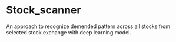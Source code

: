 # Stock_scanner
 An approach to recognize demended pattern across all stocks from selected stock exchange with deep learning model.

